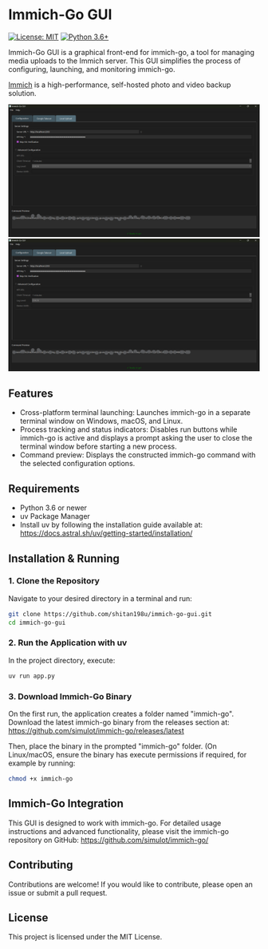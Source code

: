 # Immich-Go GUI

[![License: MIT](https://img.shields.io/badge/License-MIT-yellow.svg)](https://opensource.org/licenses/MIT)
[![Python 3.6+](https://img.shields.io/badge/python-3.6+-blue.svg)](https://www.python.org/downloads/)

Immich-Go GUI is a graphical front-end for immich-go, a tool for managing media uploads to the Immich server. This GUI simplifies the process of configuring, launching, and monitoring immich-go.

[Immich](https://github.com/immich-app/immich) is a high-performance, self-hosted photo and video backup solution.

![Screenshot](screenshots/screenshot1.png)
![Screenshot](screenshots/screenshot2.png)

## Features

* Cross-platform terminal launching: Launches immich-go in a separate terminal window on Windows, macOS, and Linux.
* Process tracking and status indicators: Disables run buttons while immich-go is active and displays a prompt asking the user to close the terminal window before starting a new process.
* Command preview: Displays the constructed immich-go command with the selected configuration options.

## Requirements

* Python 3.6 or newer
* uv Package Manager
* Install uv by following the installation guide available at:
  https://docs.astral.sh/uv/getting-started/installation/

## Installation & Running

### 1. Clone the Repository
Navigate to your desired directory in a terminal and run:
```bash
git clone https://github.com/shitan198u/immich-go-gui.git
cd immich-go-gui
```

### 2. Run the Application with uv
In the project directory, execute:
```bash
uv run app.py
```

### 3. Download Immich-Go Binary
On the first run, the application creates a folder named "immich-go". Download the latest immich-go binary from the releases section at:
https://github.com/simulot/immich-go/releases/latest

Then, place the binary in the prompted "immich-go" folder. (On Linux/macOS, ensure the binary has execute permissions if required, for example by running:
```bash
chmod +x immich-go
```

## Immich-Go Integration

This GUI is designed to work with immich-go. For detailed usage instructions and advanced functionality, please visit the immich-go repository on GitHub:
https://github.com/simulot/immich-go/

## Contributing

Contributions are welcome! If you would like to contribute, please open an issue or submit a pull request.

## License

This project is licensed under the MIT License.
